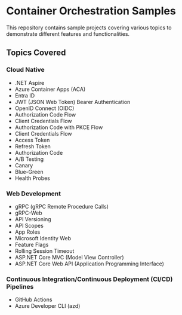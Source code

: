 # Container Orchestration Samples

This repository contains sample projects covering various topics to demonstrate different features and functionalities.

## Topics Covered

### Cloud Native

- .NET Aspire
- Azure Container Apps (ACA)
- Entra ID
- JWT (JSON Web Token) Bearer Authentication
- OpenID Connect (OIDC)
- Authorization Code Flow
- Client Credentials Flow
- Authorization Code with PKCE Flow
- Client Credentials Flow
- Access Token
- Refresh Token
- Authorization Code
- A/B Testing
- Canary
- Blue-Green
- Health Probes

### Web Development

- gRPC (gRPC Remote Procedure Calls)
- gRPC-Web
- API Versioning
- API Scopes
- App Roles
- Microsoft Identity Web
- Feature Flags
- Rolling Session Timeout
- ASP.NET Core MVC (Model View Controller)
- ASP.NET Core Web API (Application Programming Interface)

### Continuous Integration/Continuous Deployment (CI/CD) Pipelines

- GitHub Actions
- Azure Developer CLI (azd)

